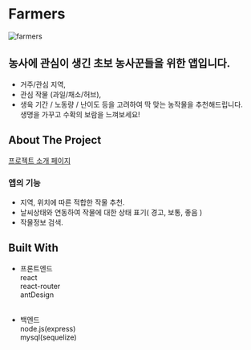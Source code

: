 # Farmers
![farmers](https://user-images.githubusercontent.com/53134582/109419813-a7507500-7a12-11eb-81ce-458b0faa21c9.gif)

## 농사에 관심이 생긴 초보 농사꾼들을 위한 앱입니다.

- 거주/관심 지역,
- 관심 작물 (과일/채소/허브),
- 생육 기간 / 노동량 / 난이도 등을
고려하여 딱 맞는 농작물을 추천해드립니다.</br>
생명을 가꾸고 수확의 보람을 느껴보세요!</br>

## About The Project
[프로젝트 소개 페이지](https://www.notion.so/sjk1990/Farmers-Botanists-4280f930daf348c09f9d4b6a39914807)

### 앱의 기능

- 지역, 위치에 따른 적합한 작물 추천.
- 날씨상태와 연동하여 작물에 대한 상태 표기( 경고, 보통, 좋음 )
- 작물정보 검색.</br>
  
## Built With
- 프론트엔드</br>
  react</br>
  react-router</br>
  antDesign</br></br>
  
- 백엔드</br>
  node.js(express)</br>
  mysql(sequelize)</br></br>
